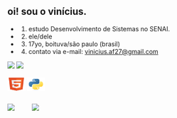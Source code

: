 ## oi! sou o vinícius.


- 1. estudo Desenvolvimento de Sistemas no SENAI.
- 2. ele/dele
- 3. 17yo, boituva/são paulo (brasil)
- 4. contato via e-mail: vinicius.af27@gmail.com
 
<div>
	<a href-"https://github.com/vinialves3">
	<img heigh-"180cm" src="https://github-readme-stats.vercel.app/api?username=vinialves3&show_icons=true&theme=radical&include_all_commits=true&count_public=true"/>
	<img heigh-"180cm" src="https://github-readme-stats.vercel.app/api/top-langs/?username=vinialves3&layout=compact&langs_count=168&theme=dracula"/>
</div>


  <div style="display: inline_block"><br>
  <img align="center" alt="vinialves3-HTML" height="30" width="40" src="https://raw.githubusercontent.com/devicons/devicon/master/icons/html5/html5-original.svg">
    <img align="center" alt="vinialves3-Python" height="30" width="40" src="https://raw.githubusercontent.com/devicons/devicon/master/icons/python/python-original.svg">
 
</div>
 
  ##
 
<div>
 
  <a href="https://instagram.com/vinic.alvs" target="_blank"><img src="https://img.shields.io/badge/-Instagram-%23E4405F?style=for-the-badge&logo=instagram&logoColor=white" target="_blank"></a>
      <a href = "mailto:vinicius.af27@gmail.com"><img src="https://img.shields.io/badge/-Gmail-%23333?style=for-the-badge&logo=gmail&logoColor=white" target="_blank"></a>

 
</div>
